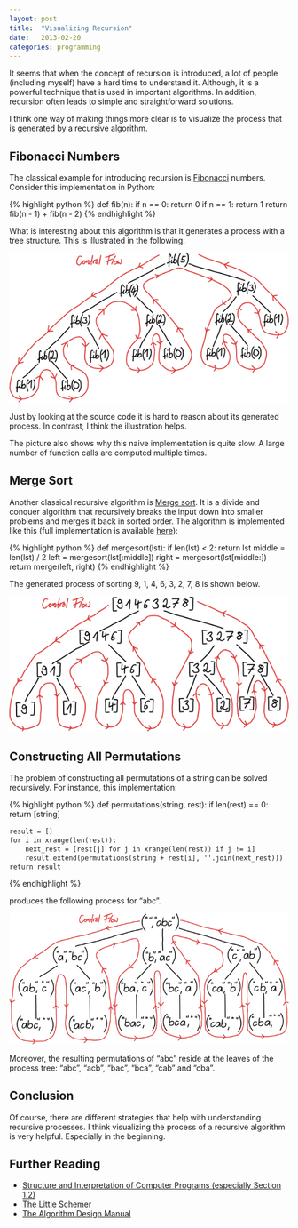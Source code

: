 ```yaml
---
layout: post
title:  "Visualizing Recursion"
date:   2013-02-20
categories: programming
---
```


It seems that when the concept of recursion is introduced, a lot of people (including myself) have a hard time to understand it. Although, it is a powerful technique that is used in important algorithms. In addition, recursion often leads to simple and straightforward solutions.

I think one way of making things more clear is to visualize the process that is generated by a recursive algorithm.

## Fibonacci Numbers

The classical example for introducing recursion is [Fibonacci][fibonacci] numbers. Consider this implementation in Python:

{% highlight python %}
def fib(n):
    if n == 0:
        return 0
    if n == 1:
        return 1
    return fib(n - 1) + fib(n - 2)
{% endhighlight %}

What is interesting about this algorithm is that it generates a process with a tree structure. This is illustrated in the following.

![Fibonacci Process](/images/fibonacci-process.png)

Just by looking at the source code it is hard to reason about its generated process. In contrast, I think the illustration helps.

The picture also shows why this naive implementation is quite slow. A large number of function calls are computed multiple times.

## Merge Sort

Another classical recursive algorithm is [Merge sort][mergesort]. It is a divide and conquer algorithm that recursively breaks the input down into smaller problems and merges it back in sorted order. The algorithm is implemented like this (full implementation is available [here][mergesortsrc]):

{% highlight python %}
def mergesort(lst):
    if len(lst) < 2:
        return lst
    middle = len(lst) / 2
    left = mergesort(lst[:middle])
    right = mergesort(lst[middle:])
    return merge(left, right)
{% endhighlight %}

The generated process of sorting 9, 1, 4, 6, 3, 2, 7, 8 is shown below.

![Merge Sort Process](/images/merge-sort-process.png)

## Constructing All Permutations

The problem of constructing all permutations of a string can be solved recursively. For instance, this implementation:

{% highlight python %}
def permutations(string, rest):
    if len(rest) == 0:
        return [string]

    result = []
    for i in xrange(len(rest)):
        next_rest = [rest[j] for j in xrange(len(rest)) if j != i]
        result.extend(permutations(string + rest[i], ''.join(next_rest)))
    return result
{% endhighlight %}

produces the following process for “abc”.

![Permutations Process](/images/permutations-process.png)

Moreover, the resulting permutations of “abc” reside at the leaves of the process tree: “abc”, “acb”, “bac”, “bca”, “cab” and “cba”.

## Conclusion

Of course, there are different strategies that help with understanding recursive processes. I think visualizing the process of a recursive algorithm is very helpful. Especially in the beginning.

## Further Reading

* [Structure and Interpretation of Computer Programs (especially Section 1.2)][sicp]
* [The Little Schemer][littleschemer]
* [The Algorithm Design Manual][algorithmdesign]


[fibonacci]:       https://en.wikipedia.org/wiki/Fibonacci_number
[mergesort]:       https://en.wikipedia.org/wiki/Mergesort
[mergesortsrc]:    https://en.literateprograms.org/Merge_sort_(Python)
[sicp]:            https://mitpress.mit.edu/sites/default/files/sicp/full-text/book/book-Z-H-11.html#%_sec_1.2
[littleschemer]:   https://www.amazon.com/gp/product/0262560992/
[algorithmdesign]: https://www.amazon.com/gp/product/1849967202/
